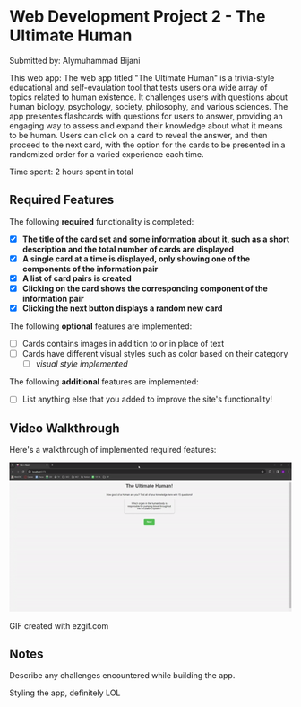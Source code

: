 # Web Development Project 2 - The Ultimate Human

Submitted by: Alymuhammad Bijani

This web app: The web app titled "The Ultimate Human" is a trivia-style educational and self-evaulation tool that tests users ona  wide array of topics related to human existence. It challenges users with questions about human biology, psychology, society, philosophy, and various sciences. The app presentes flashcards with questions for users to answer, providing an engaging way to assess and expand their knowledge about what it means to be human. Users can click on a card to reveal the answer, and then proceed to the next card, with the option for the cards to be presented in a randomized order for a varied experience each time. 

Time spent: 2 hours spent in total

## Required Features

The following **required** functionality is completed:

- [X] **The title of the card set and some information about it, such as a short description and the total number of cards are displayed**
- [X] **A single card at a time is displayed, only showing one of the components of the information pair**
- [X] **A list of card pairs is created**
- [X] **Clicking on the card shows the corresponding component of the information pair**
- [X] **Clicking the next button displays a random new card**

The following **optional** features are implemented:

- [ ] Cards contains images in addition to or in place of text
- [ ] Cards have different visual styles such as color based on their category
  - [ ] *visual style implemented*

The following **additional** features are implemented:

* [ ] List anything else that you added to improve the site's functionality!

## Video Walkthrough

Here's a walkthrough of implemented required features:

<img src='https://github.com/ambijani/WEB102Project2/blob/main/Recording2024-03-02134754-ezgif.com-video-to-gif-converter.gif' title='Video Walkthrough' width='' alt='Video Walkthrough' />

GIF created with ezgif.com

## Notes

Describe any challenges encountered while building the app.

Styling the app, definitely LOL
